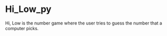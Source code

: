 # Hi_Low_py
Hi, Low is the number game where the user tries to guess the number that a computer picks. 
